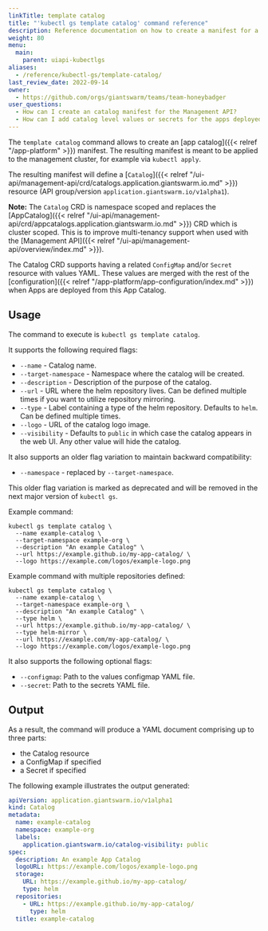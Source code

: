 ```yaml
---
linkTitle: template catalog
title: "'kubectl gs template catalog' command reference"
description: Reference documentation on how to create a manifest for a Catalog using 'kubectl gs'.
weight: 80
menu:
  main:
    parent: uiapi-kubectlgs
aliases:
  - /reference/kubectl-gs/template-catalog/
last_review_date: 2022-09-14
owner:
  - https://github.com/orgs/giantswarm/teams/team-honeybadger
user_questions:
  - How can I create an catalog manifest for the Management API?
  - How can I add catalog level values or secrets for the apps deployed from this catalog?
---
```


The `template catalog` command allows to create an [app catalog]({{< relref "/app-platform" >}}) manifest. The resulting manifest is meant to be applied to the management cluster, for example via `kubectl apply`.

The resulting manifest will define a [`Catalog`]({{< relref "/ui-api/management-api/crd/catalogs.application.giantswarm.io.md" >}}) resource (API group/version `application.giantswarm.io/v1alpha1`).

**Note:** The `Catalog` CRD is namespace scoped and replaces the [AppCatalog]({{< relref "/ui-api/management-api/crd/appcatalogs.application.giantswarm.io.md" >}})
CRD which is cluster scoped. This is to improve multi-tenancy support when used with the [Management API]({{< relref "/ui-api/management-api/overview/index.md" >}}).

The Catalog CRD supports having a related `ConfigMap` and/or `Secret` resource with values YAML. These values are merged with the rest of the [configuration]({{< relref "/app-platform/app-configuration/index.md" >}}) when Apps are deployed from this App Catalog.

## Usage

The command to execute is `kubectl gs template catalog`.

It supports the following required flags:

- `--name` - Catalog name.
- `--target-namespace` - Namespace where the catalog will be created.
- `--description` - Description of the purpose of the catalog.
- `--url` - URL where the helm repository lives. Can be defined multiple times if you want to utilize repository mirroring.
- `--type` - Label containing a type of the helm repository. Defaults to `helm`. Can be defined multiple times.
- `--logo` - URL of the catalog logo image.
- `--visibility` - Defaults to `public` in which case the catalog appears in the web UI. Any other value will hide the catalog.

It also supports an older flag variation to maintain backward compatibility:

- `--namespace` - replaced by `--target-namespace`.

This older flag variation is marked as deprecated and will be removed in the next major version of `kubectl gs`.

Example command:

```nohighlight
kubectl gs template catalog \
  --name example-catalog \
  --target-namespace example-org \
  --description "An example Catalog" \
  --url https://example.github.io/my-app-catalog/ \
  --logo https://example.com/logos/example-logo.png
```

Example command with multiple repositories defined:

```nohighlight
kubectl gs template catalog \
  --name example-catalog \
  --target-namespace example-org \
  --description "An example Catalog" \
  --type helm \
  --url https://example.github.io/my-app-catalog/ \
  --type helm-mirror \
  --url https://example.com/my-app-catalog/ \
  --logo https://example.com/logos/example-logo.png
```

It also supports the following optional flags:

- `--configmap`: Path to the values configmap YAML file.
- `--secret`: Path to the secrets YAML file.

## Output

As a result, the command will produce a YAML document comprising up to three parts:

- the Catalog resource
- a ConfigMap if specified
- a Secret if specified

The following example illustrates the output generated:

```yaml
apiVersion: application.giantswarm.io/v1alpha1
kind: Catalog
metadata:
  name: example-catalog
  namespace: example-org
  labels:
    application.giantswarm.io/catalog-visibility: public
spec:
  description: An example App Catalog
  logoURL: https://example.com/logos/example-logo.png
  storage:
    URL: https://example.github.io/my-app-catalog/
    type: helm
  repositories:
    - URL: https://example.github.io/my-app-catalog/
      type: helm
  title: example-catalog
```
